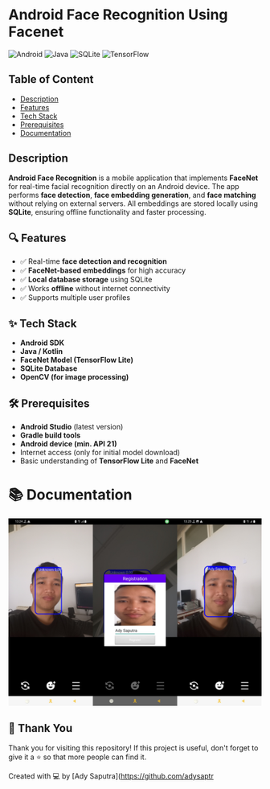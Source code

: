 # Android Face Recognition Using Facenet

![Android](https://img.shields.io/badge/Platform-Android-green?logo=android)
![Java](https://img.shields.io/badge/Language-Java-blue?logo=java)
![SQLite](https://img.shields.io/badge/Database-SQLite-lightgrey?logo=sqlite)
![TensorFlow](https://img.shields.io/badge/Model-FaceNet-orange?logo=tensorflow)

## Table of Content
- [Description](#description)
- [Features](#-features)
- [Tech Stack](#-tech-stack)
- [Prerequisites](#%EF%B8%8F-prerequisites)
- [Documentation](#-documentation)

## Description
**Android Face Recognition** is a mobile application that implements **FaceNet** for real-time facial recognition directly on an Android device. The app performs **face detection**, **face embedding generation**, and **face matching** without relying on external servers. All embeddings are stored locally using **SQLite**, ensuring offline functionality and faster processing.

## 🔍 Features
- ✅ Real-time **face detection and recognition**
- ✅ **FaceNet-based embeddings** for high accuracy
- ✅ **Local database storage** using SQLite
- ✅ Works **offline** without internet connectivity
- ✅ Supports multiple user profiles

## ✨ Tech Stack
- **Android SDK**
- **Java / Kotlin**
- **FaceNet Model (TensorFlow Lite)**
- **SQLite Database**
- **OpenCV (for image processing)**

## 🛠️ Prerequisites
- **Android Studio** (latest version)
- **Gradle build tools**
- **Android device (min. API 21)**
- Internet access (only for initial model download)
- Basic understanding of **TensorFlow Lite** and **FaceNet**

# 📚 Documentation
![Result](doc.png)

## 🙏 Thank You
Thank you for visiting this repository! If this project is useful, don't forget to give it a ⭐ so that more people can find it.

Created with 💻 by [Ady Saputra](https://github.com/adysaptr

